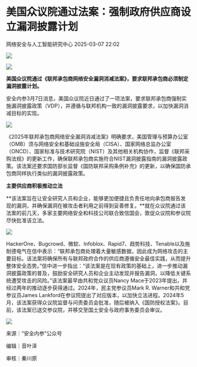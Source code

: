 #  美国众议院通过法案：强制政府供应商设立漏洞披露计划   
 网络安全与人工智能研究中心   2025-03-07 22:02  
  
![](https://mmbiz.qpic.cn/mmbiz_gif/ezpQRXtYHibykdgfR7Bfd3D5gQ9smYkhUSicwuicfUyAydJhQTRo5N6XPD9LxvGALWdC7ZZVI2R6skN0r8WUhrjcA/640?wx_fmt=gif&from=appmsg "")  
  
![](https://mmbiz.qpic.cn/mmbiz_jpg/ezpQRXtYHibwMb1OkiavNdPbKbewZGGsVrpAS70KKula3HBnDjgVvd428eXVgHfCMPk0qqzicyibtCtxVuK6ffxgdA/640?wx_fmt=jpeg&from=appmsg "")  
  
  
**美国众议院通过《联邦承包商网络安全漏洞消减法案》，要求联邦承包商必须制定漏洞披露计划。**  
  
安全内参3月7日消息，美国众议院近日通过了一项法案，要求联邦承包商强制实施漏洞披露政策（VDP），并遵循与联邦机构一致的漏洞披露要求，以加快漏洞消减目标的实现。  
  
![](https://mmbiz.qpic.cn/mmbiz_png/ezpQRXtYHibwMb1OkiavNdPbKbewZGGsVrJI0ibpR26beHJkibXJRR32EQmEBu30cZW23vMjyiaKl6KB1X7FZbXGjkw/640?wx_fmt=png&from=appmsg "")  
  
  
《2025年联邦承包商网络安全漏洞消减法案》明确要求，美国管理与预算办公室（OMB）须与网络安全和基础设施安全局（CISA）、国家网络总监办公室（ONCD）、国家标准与技术研究院（NIST）及其他相关机构协作，监督《联邦采购法规》的更新工作，确保联邦承包商实施符合NIST漏洞披露指南的漏洞披露政策。该法案还要求国防部长监督《国防联邦采购条例补充》的更新，以确保国防承包商同样执行类似的漏洞披露政策。  
  
  
**主要供应商积极推动立法**  
  
  
  
**该法案旨在让安全研究人员和企业，能够更加便捷且负责任地向承包商报告发现的漏洞，并确保漏洞在被攻击者利用之前得到妥善修复。**就在众议院通过该法案的前几天，多家主要网络安全和科技公司联合致信国会，敦促众议院和参议院尽快批准该立法。  
  
![](https://mmbiz.qpic.cn/mmbiz_png/ezpQRXtYHibwMb1OkiavNdPbKbewZGGsVrvhyQ706w8cz0pe1W98yVTIDSZX5cDibiaqemtcA2hLlnAOibO3gar4wqQ/640?wx_fmt=png&from=appmsg "")  
  
  
HackerOne、Bugcrowd、微软、Infoblox、Rapid7、趋势科技、Tenable以及施耐德电气在信中表示：“联邦承包商处理着大量敏感数据，因此成为网络攻击的主要目标。该法案将确保所有与联邦政府合作的供应商遵循安全最佳实践，从而提升整体安全态势。”信中进一步指出：“该法案是在现有政策的基础上，进一步推动漏洞披露政策的普及，鼓励安全研究人员和企业主动发现并报告漏洞，以降低关键系统遭受攻击的风险。”该法案最早由共和党众议员Nancy Mace于2023年提出，并经过两年的推动逐步获得通过。2024年，民主党参议员Mark R. Warner和共和党参议员James Lankford在参议院提出了对应版本，以加快立法进程。2024年5月，该法案获得众议院监督与问责委员会批准，随后被纳入《国防授权法案》。目前，该法案已送交参议院，并移交至国土安全与政府事务委员会审议。  
  
  
![](https://mmbiz.qpic.cn/mmbiz_png/ezpQRXtYHibykdgfR7Bfd3D5gQ9smYkhUMk71re53Z8Xju62nS9agGCNgUNjPibQP7YZthr22UXppftxLN0kp97A/640?wx_fmt=png&from=appmsg "")  
  
来源｜“安全内参”公众号  
  
编辑｜音叶泽  
  
审核｜秦川原  
  
  
